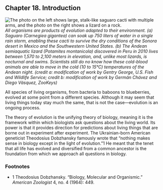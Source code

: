 ##  Chapter 18. Introduction 

![ The photo on the left shows large, stalk-like saguaro cacti with multiple arms, and the photo on the right shows a lizard on a rock.][1] _All organisms are products of evolution adapted to their environment. (a) Saguaro (_Carnegiea gigantea_) can soak up 750 liters of water in a single rain storm, enabling these cacti to survive the dry conditions of the Sonora desert in Mexico and the Southwestern United States. (b) The Andean semiaquatic lizard (_Potamites montanicola_) discovered in Peru in 2010 lives between 1,570 to 2,100 meters in elevation, and, unlike most lizards, is nocturnal and swims. Scientists still do no know how these cold-blood animals are able to move in the cold (10 to 15°C) temperatures of the Andean night. (credit a: modification of work by Gentry George, U.S. Fish and Wildlife Service; credit b: modification of work by Germán Chávez and Diego Vásquez, _ZooKeys_)_

All species of living organisms, from bacteria to baboons to blueberries, evolved at some point from a different species. Although it may seem that living things today stay much the same, that is not the case—evolution is an ongoing process.

The theory of evolution is the unifying theory of biology, meaning it is the framework within which biologists ask questions about the living world. Its power is that it provides direction for predictions about living things that are borne out in experiment after experiment. The Ukrainian-born American geneticist Theodosius Dobzhansky famously wrote that “nothing makes sense in biology except in the light of evolution.”1 He meant that the tenet that all life has evolved and diversified from a common ancestor is the foundation from which we approach all questions in biology.

### Footnotes

  - 1 Theodosius Dobzhansky. “Biology, Molecular and Organismic.” _American Zoologist_ 4, no. 4 (1964): 449.

   [1]: https://cnx.org/resources/3012299984cb3aa7f87e80e8e6b44f3bb0e7071a/Figure_18_00_01ab.jpg

